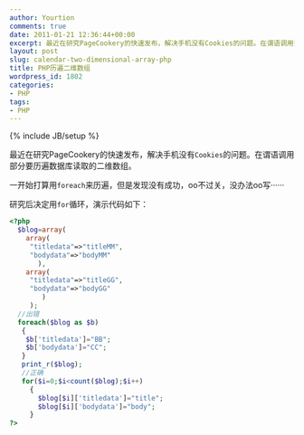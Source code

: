 ```yaml
---
author: Yourtion
comments: true
date: 2011-01-21 12:36:44+00:00
excerpt: 最近在研究PageCookery的快速发布，解决手机没有Cookies的问题。在谓语调用部分要历遍数据库读取的二维数组。一开始打算用foreach来历遍，但是发现没有成功，oo不过关，没办法oo写······研究后决定用for循环，演示代码如下：
layout: post
slug: calendar-two-dimensional-array-php
title: PHP历遍二维数组
wordpress_id: 1802
categories:
- PHP
tags:
- PHP
---
```

{% include JB/setup %}

最近在研究PageCookery的快速发布，解决手机没有```Cookies```的问题。在谓语调用部分要历遍数据库读取的二维数组。

一开始打算用```foreach```来历遍，但是发现没有成功，oo不过关，没办法oo写······

研究后决定用```for```循环，演示代码如下：

```php
<?php  
  $blog=array(  
    array(  
     "titledata"=>"titleMM",  
     "bodydata"=>"bodyMM"  
       ),  
    array(  
     "titledata"=>"titleGG",  
     "bodydata"=>"bodyGG"  
        )  
     );  
  //出错  
  foreach($blog as $b)  
   {  
    $b['titledata']="BB";  
    $b['bodydata']="CC";  
   }  
   print_r($blog);  
   //正确  
   for($i=0;$i<count($blog);$i++)  
     {  
       $blog[$i]['titledata']="title";  
       $blog[$i]['bodydata']="body";  
     }  
?>
```

